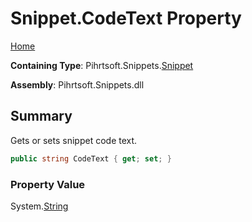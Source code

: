 <a name="_top"></a>

# Snippet\.CodeText Property

[Home](../../../../README.md#_top)

**Containing Type**: Pihrtsoft\.Snippets\.[Snippet](../README.md#_top)

**Assembly**: Pihrtsoft\.Snippets\.dll

## Summary

Gets or sets snippet code text\.

```csharp
public string CodeText { get; set; }
```

### Property Value

System\.[String](https://docs.microsoft.com/en-us/dotnet/api/system.string)

